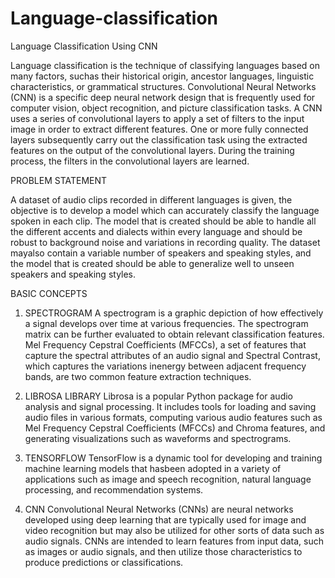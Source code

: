 # Language-classification
Language Classification Using CNN

Language classification is the technique of classifying languages based on many factors, suchas their historical origin, ancestor languages, linguistic characteristics, or grammatical structures. Convolutional Neural Networks (CNN) is a specific deep neural network design that is frequently used for computer vision, object recognition, and picture classification tasks. A CNN uses a series of convolutional layers to apply a set of filters to the input image in order to extract different features. One or more fully connected layers subsequently carry out the classification task using the extracted features on the output of the convolutional layers. During the training process, the filters in the convolutional layers are learned.

PROBLEM STATEMENT

A dataset of audio clips recorded in different languages is given, the objective is to develop a model which can accurately classify the language spoken in each clip. The model that is created should be able to handle all the different accents and dialects within every language and should be robust to background noise and variations in recording quality. The dataset mayalso contain a variable number of speakers and speaking styles, and the model that is created should be able to generalize well to unseen speakers and speaking styles.

BASIC CONCEPTS

1. SPECTROGRAM
A spectrogram is a graphic depiction of how effectively a signal develops over time at various frequencies. The spectrogram matrix can be further evaluated to obtain relevant classification features. Mel Frequency Cepstral Coefficients (MFCCs), a set of features that capture the spectral attributes of an audio signal and Spectral Contrast, which captures the variations inenergy between adjacent frequency bands, are two common feature extraction techniques.

2. LIBROSA LIBRARY
Librosa is a popular Python package for audio analysis and signal processing. It includes tools for loading and saving audio files in various formats, computing various audio features such as Mel Frequency Cepstral Coefficients (MFCCs) and Chroma features, and generating visualizations such as waveforms and spectrograms. 

3. TENSORFLOW
TensorFlow is a dynamic tool for developing and training machine learning models that hasbeen adopted in a variety of applications such as image and speech recognition, natural language processing, and recommendation systems.

4. CNN
Convolutional Neural Networks (CNNs) are neural networks developed using deep learning that are typically used for image and video recognition but may also be utilized for other sorts of data such as audio signals. CNNs are intended to learn features from input data, such as images or audio signals, and then utilize those characteristics to produce predictions or classifications.



